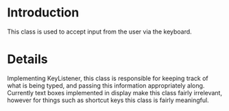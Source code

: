 # Introduction #

This class is used to accept input from the user via the keyboard.

# Details #

Implementing KeyListener, this class is responsible for keeping track of what is being typed, and passing this information appropriately along. Currently text boxes implemented in display make this class fairly irrelevant, however for things such as shortcut keys this class is fairly meaningful.